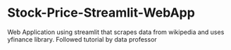 # Stock-Price-Streamlit-WebApp
Web Application using streamlit that scrapes data from wikipedia and uses yfinance library. Followed tutorial by data professor
